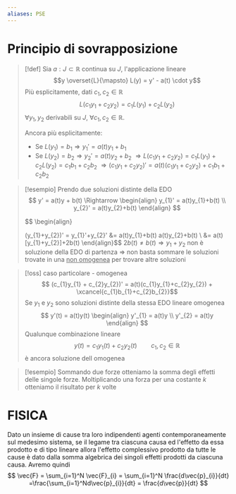 ```yaml
---
aliases: PSE
---
```

# Principio di sovrapposizione
>[!def]
>Sia $a : J \subset \mathbb{R}$ continua su $J$, l'applicazione lineare
>$$y \overset{L}{\mapsto} L(y) = y' - a(t) \cdot y$$
>Più esplicitamente, dati $c_{1}, c_{2} \in \mathbb{R}$
>$$L (c_{1}y_{1} + c_{2}y_{2}) = c_{1}L(y_{1}) + c_{2}L(y_{2})$$
>$\forall y_{1},y_{2}$  derivabili su $J$, $\forall c_{1},c_{2} \in \mathbb{R}$.
>
>Ancora più esplicitamente:
>- Se $L(y_{1}) = b_{1} \Longrightarrow y_{1}' = a(t)y_{1}+b_{1}$
>- Se $L(y_{2}) = b_{2} \Longrightarrow y_{2}' = a(t)y_{2}+b_{2}$
>$\Longrightarrow L(c_{1}y_{1}+c_{2}y_{2}) = c_{1}L(y_{1})+c_{2}L(y_{2}) = c_{1}b_{1}+c_{2}b_{2}$
>$\Longrightarrow (c_{1}y_{1}+c_{2}y_{2})'=a(t)(c_{1}y_{1}+c_{2}y_{2})+c_{1}b_{1}+c_{2}b_{2}$


>[!esempio]
>Prendo due soluzioni distinte della EDO
> $$ y' = a(t)y + b(t) \Rightarrow
>\begin{align}
>y_{1}' = a(t)y_{1}+b(t) \\
>y_{2}' = a(t)y_{2}+b(t)
>\end{align} $$
>
> $$ \begin{align}
>
>(y_{1}+y_{2})' = y_{1}'+y_{2}' &=  a(t)y_{1}+b(t) a(t)y_{2}+b(t) \\
> &= a(t)[y_{1}+y_{2}]+2b(t)
>\end{align}$$
>$2b(t) \neq b(t) \Rightarrow y_{1}+y_{2}$ non è soluzione della EDO di partenza 
>$\Rightarrow$ non basta sommare le soluzioni trovate in una <u>non omogenea</u> per trovare altre soluzioni
>

>[!oss] caso particolare - omogenea
> $$ (c_{1}y_{1} + c_{2}y_{2})' = a(t)(c_{1}y_{1}+c_{2}y_{2}) + \xcancel{c_{1}b_{1}+c_{2}b_{2}}$$
>Se $y_{1}$ e $y_{2}$ sono soluzioni distinte della stessa EDO lineare omogenea
> $$ y'(t) = a(t)y(t) 
>\begin{align}
>y'_{1} = a(t)y  \\
>y'_{2} = a(t)y
>\end{align} $$
>Qualunque combinazione lineare
> $$ y(t) = c_{1}y_{1}(t) + c_{2}y_{2}(t)\qquad c_{1},c_{2} \in \mathbb{R} $$ è ancora soluzione dell omogenea

>[!esempio]
>Sommando due forze otteniamo la somma degli effetti delle singole forze.
>Moltiplicando una forza per una costante $k$ otteniamo il risultato per $k$ volte


# FISICA
Dato un insieme di cause tra loro indipendenti agenti contemporaneamente sul medesimo sistema, se il legame tra ciascuna causa ed l'effetto da essa prodotto e di tipo lineare allora l'effetto complessivo prodotto da tutte le cause è dato  dalla somma algebrica dei singoli effetti prodotti da ciascuna causa.
Avremo quindi
$$
\vec{F} = \sum_{i=1}^N \vec{F}_{i} = \sum_{i=1}^N \frac{d\vec{p}_{i}}{dt} =\frac{\sum_{i=1}^Nd\vec{p}_{i}}{dt} = \frac{d\vec{p}}{dt}   
$$